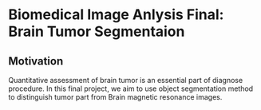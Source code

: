 # Biomedical Image Anlysis Final: Brain Tumor Segmentaion

## Motivation
Quantitative assessment of brain tumor is an essential part of diagnose procedure. In this final project, we aim to use object segmentation method to distinguish tumor part from Brain magnetic resonance images.
